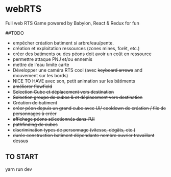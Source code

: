# webRTS

Full web RTS Game powered by Babylon, React & Redux for fun

##TODO
* empêcher création batiment si arbre/eau/pente.
* création et exploitation ressources (zones mines, forêt, etc.)
* créer des batiments ou des péons doit avoir un coût en ressource
* permettre attaque PNJ et/ou ennemis
* mettre de l'eau limite carte
* Développer une caméra RTS cool (avec ~~keyboard arrows~~ and mouvement sur les bords)
* NICE TO HAVE avec son, petit animation sur les bâtiments
* ~~améliorer flowfield~~
* ~~Selection Cube et déplacement vers destination~~
* ~~Selection groupe de cubes & et déplacement vers destination~~
* ~~Création de batiment~~
* ~~créer péon depuis un grand cube avec UI/ cooldown de création / file de personnages à créer~~
* ~~affichage péons sélectionnés dans l'UI~~
* ~~pathfinding de cubes~~
* ~~discrimination types de personnage (vitesse, dégâts, etc.)~~
* ~~durée construction batiment dépendante nombre ouvrier travaillant dessus~~

## TO START
yarn run dev
